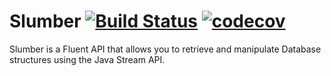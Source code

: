 # Slumber [![Build Status](https://travis-ci.org/m-sharaf/slumber.svg?branch=master)](https://travis-ci.org/m-sharaf/slumber) [![codecov](https://codecov.io/gh/m-sharaf/slumber/branch/master/graph/badge.svg)](https://codecov.io/gh/m-sharaf/slumber)


Slumber is a Fluent API that allows you to retrieve and manipulate Database structures using the Java Stream API.

